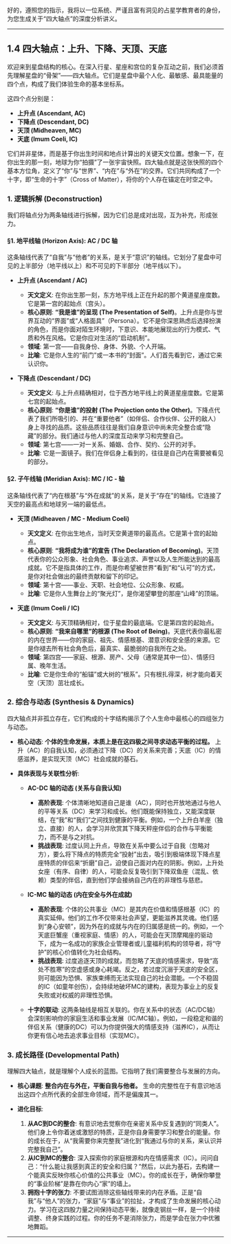 好的，遵照您的指示，我将以一位系统、严谨且富有洞见的占星学教育者的身份，为您生成关于“四大轴点”的深度分析讲义。

---

## 1.4 四大轴点：上升、下降、天顶、天底

欢迎来到星盘结构的核心。在深入行星、星座和宫位的复杂互动之前，我们必须首先理解星盘的“骨架”——四大轴点。它们是星盘中最个人化、最敏感、最具能量的四个点，构成了我们体验生命的基本坐标系。

这四个点分别是：
*   **上升点 (Ascendant, AC)**
*   **下降点 (Descendant, DC)**
*   **天顶 (Midheaven, MC)**
*   **天底 (Imum Coeli, IC)**

它们并非星体，而是基于你出生时间和地点计算出的关键天文位置。想象一下，在你出生的那一刻，地球为你“拍摄”了一张宇宙快照。四大轴点就是这张快照的四个基本方位角，定义了“你”与“世界”、“内在”与“外在”的交界。它们共同构成了一个十字，即“生命的十字”（Cross of Matter），将你的个人存在锚定在时空之中。

### 1. 逻辑拆解 (Deconstruction)

我们将轴点分为两条轴线进行拆解，因为它们总是成对出现，互为补充，形成张力。

#### **§1. 地平线轴 (Horizon Axis): AC / DC 轴**
这条轴线代表了“自我”与“他者”的关系，是关于“意识”的轴线。它划分了星盘中可见的上半部分（地平线以上）和不可见的下半部分（地平线以下）。

*   **上升点 (Ascendant / AC)**
    *   **天文定义**: 在你出生那一刻，东方地平线上正在升起的那个黄道星座度数。它是第一宫的起始点（宫头）。
    *   **核心原则**: **“我是谁”的呈现 (The Presentation of Self)**。上升点是你与世界互动的“界面”或“人格面具”（Persona）。它不是你深思熟虑后选择扮演的角色，而是你面对陌生环境时，下意识、本能地展现出的行为模式、气质和外在风格。它是你应对生活的“启动机制”。
    *   **领域**: 第一宫——自我身份、身体、外貌、个人开端。
    *   **比喻**: 它是你人生的“前门”或一本书的“封面”。人们首先看到它，通过它来认识你。

*   **下降点 (Descendant / DC)**
    *   **天文定义**: 与上升点精确相对，位于西方地平线上的黄道星座度数。它是第七宫的起始点。
    *   **核心原则**: **“你是谁”的投射 (The Projection onto the Other)**。下降点代表了我们所吸引的、并在“重要他者”（如伴侣、合作伙伴、公开的敌人）身上寻找的品质。这些品质往往是我们自身意识中尚未完全整合或“隐藏”的部分。我们通过与他人的深度互动来学习和完整自己。
    *   **领域**: 第七宫——一对一关系、婚姻、合作、契约、公开的对手。
    *   **比喻**: 它是一面镜子。我们在伴侣身上看到的，往往是自己内在需要被看见的部分。

#### **§2. 子午线轴 (Meridian Axis): MC / IC - 轴**
这条轴线代表了“内在根基”与“外在成就”的关系，是关于“存在”的轴线。它连接了天空的最高点和地球另一端的最低点。

*   **天顶 (Midheaven / MC - Medium Coeli)**
    *   **天文定义**: 在你出生地点，当时天空黄道带的最高点。它是第十宫的起始点。
    *   **核心原则**: **“我将成为谁”的宣告 (The Declaration of Becoming)**。天顶代表你的公众形象、社会角色、事业追求、声誉以及人生所能达到的最高成就。它不是指具体的工作，而是你希望被世界“看到”和“认可”的方式，是你对社会做出的最终贡献和留下的印记。
    *   **领域**: 第十宫——事业、天职、社会地位、公众形象、权威。
    *   **比喻**: 它是你人生舞台上的“聚光灯”，是你渴望攀登的那座“山峰”的顶端。

*   **天底 (Imum Coeli / IC)**
    *   **天文定义**: 与天顶精确相对，位于星盘的最底端。它是第四宫的起始点。
    *   **核心原则**: **“我来自哪里”的根源 (The Root of Being)**。天底代表你最私密的内在世界——你的家庭、祖先、情感根基、潜意识和安全感的来源。它是你褪去所有社会角色后，最真实、最脆弱的自我所在之处。
    *   **领域**: 第四宫——家庭、根源、房产、父母（通常是其中一位）、情感归属、晚年生活。
    *   **比喻**: 它是你生命的“船锚”或大树的“根系”。只有根扎得深，树才能向着天空（天顶）茁壮成长。

### 2. 综合与动态 (Synthesis & Dynamics)

四大轴点并非孤立存在，它们构成的十字结构揭示了个人生命中最核心的四组张力与动态。

*   **核心动态**: **个体的生命发展，本质上是在这四极之间寻求动态平衡的过程。** 上升（AC）的自我认知，必须通过下降（DC）的关系来完善；天底（IC）的情感滋养，是实现天顶（MC）社会成就的基石。

*   **具体表现与关联性分析**:

    *   **AC-DC 轴的动态 (关系与自我认知)**
        *   **高阶表现**: 个体清晰地知道自己是谁（AC），同时也开放地通过与他人的平等关系（DC）来学习和成长。他们既能保持独立，又能深度联结，在“我”和“我们”之间找到健康的平衡。例如，一个上升白羊座（独立、直接）的人，会学习并欣赏其下降天秤座伴侣的合作与平衡能力，而不是与之对抗。
        *   **挑战表现**: 过度认同上升点，导致在关系中要么过于自我（忽略对方），要么将下降点的特质完全“投射”出去，吸引到极端体现下降点星座特质的伴侣来“折磨”自己，迫使自己面对内在的阴影。例如，上升处女座（有序、自律）的人，可能会反复吸引到下降双鱼座（混乱、依赖）类型的伴侣，直到他们学会接纳自己内在的非理性与慈悲。

    *   **IC-MC 轴的动态 (内在安全与外在成就)**
        *   **高阶表现**: 个体的公共事业（MC）是其内在价值和情感根基（IC）的真实延伸。他们的工作不仅带来社会声望，更能滋养其灵魂。他们感到“身心安顿”，因为外在的成就与内在的归属感是统一的。例如，一个天底巨蟹座（重视家庭、情感）的人，可能会在天顶摩羯座的驱动下，成为一名成功的家族企业管理者或儿童福利机构的领导者，将“守护”的核心价值转化为社会结构。
        *   **挑战表现**: 过度追逐天顶的成就，而忽略了天底的情感需求，导致“高处不胜寒”的空虚感或身心耗竭。反之，若过度沉溺于天底的安全区，则可能因为恐惧、家族束缚而无法实现自己的社会潜能。一个不稳固的IC（如童年创伤），会持续地破坏MC的建构，表现为事业上的反复失败或对权威的非理性恐惧。

    *   **十字的联动**: 这两条轴线是相互关联的。你在关系中的状态（AC/DC轴）会深刻影响你的家庭生活和事业发展（IC/MC轴）。例如，一段稳定和谐的伴侣关系（健康的DC）可以为你提供强大的情感支持（滋养IC），从而让你更有信心地去追求事业目标（实现MC）。

### 3. 成长路径 (Developmental Path)

理解四大轴点，就是理解个人成长的蓝图。它指明了我们需要整合与发展的方向。

*   **核心课题**: **整合内在与外在，平衡自我与他者。** 生命的完整性在于有意识地活出这四个点所代表的全部生命领域，而不是偏废其一。

*   **进化目标**:
    1.  **从AC到DC的整合**: 有意识地去觉察你在亲密关系中反复遇到的“同类人”。他们身上令你着迷或激怒的特质，正是你自身需要学习和整合的能量。你的成长在于，从“我需要你来完整我”进化到“我通过与你的关系，来认识并完整我自己”。
    2.  **从IC到MC的整合**: 深入探索你的家庭根源和内在情感需求（IC）。问问自己：“什么能让我感到真正的安全和归属？”然后，以此为基石，去构建一个能真实反映你核心价值的公共事业（MC）。你的成长在于，确保你攀登的“事业阶梯”是靠在你内心“家”的墙上。
    3.  **拥抱十字的张力**: 不要试图消除这些轴线带来的内在矛盾。正是“自我”与“他人”的张力，“家庭”与“事业”的拉扯，才构成了生命发展的核心动力。学习在这四股力量之间保持动态平衡，就像走钢丝一样，是一个持续调整、终身实践的过程。你的任务不是消除张力，而是学会在张力中优雅地舞蹈。

---
<!--
metadata:
  concept: [natal-chart, archetype]
  planet: []
  sign: []
  house: [1st-house, 4th-house, 7th-house, 10th-house]
  aspect: [Opposition, Square]
  element: []
  modality: []
  difficulty: basic
  dependencies: [无]
-->